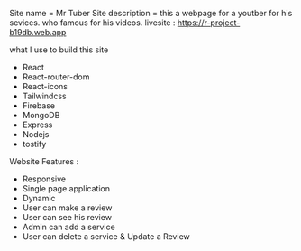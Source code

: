 Site name = Mr Tuber
Site description = this a webpage for a youtber for his sevices. who famous for his videos.
livesite : https://r-project-b19db.web.app

what I use to build this site
 * React 
* React-router-dom
* React-icons
* Tailwindcss
* Firebase
 * MongoDB
 * Express
* Nodejs
* tostify

Website Features :
* Responsive
* Single page application
* Dynamic
* User can make a review
* User can see his review
* Admin can add a service
* User  can delete a service & Update a Review